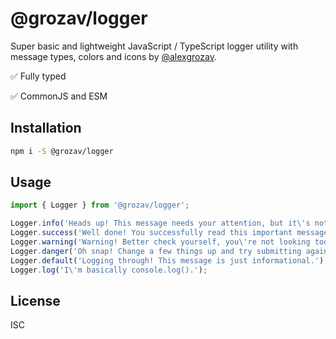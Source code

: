 # @grozav/logger

Super basic and lightweight JavaScript / TypeScript logger utility with message types, colors and icons by [@alexgrozav](http://github.com/alexgrozav). 

✅ Fully typed

✅ CommonJS and ESM

## Installation
~~~bash
npm i -S @grozav/logger
~~~

## Usage
~~~typescript
import { Logger } from '@grozav/logger';

Logger.info('Heads up! This message needs your attention, but it\'s not super important.');
Logger.success('Well done! You successfully read this important message.');
Logger.warning('Warning! Better check yourself, you\'re not looking too good.');
Logger.danger('Oh snap! Change a few things up and try submitting again.');
Logger.default('Logging through! This message is just informational.');
Logger.log('I\'m basically console.log().');
~~~

## License
ISC
